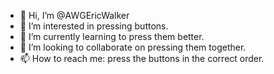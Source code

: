 - 👋 Hi, I’m @AWGEricWalker
- 👀 I’m interested in pressing buttons.
- 🌱 I’m currently learning to press them better.
- 💞️ I’m looking to collaborate on pressing them together.
- 📫 How to reach me: press the buttons in the correct order.

<!---
AWGEricWalker/AWGEricWalker is a ✨ special ✨ repository because its `README.md` (this file) appears on your GitHub profile.
You can click the Preview link to take a look at your changes.
--->
